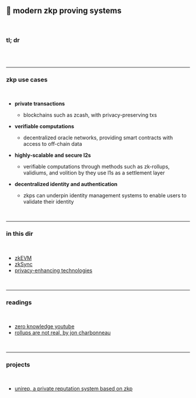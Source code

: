 ## 💎 modern zkp proving systems

<br>

### tl; dr

<br>


<br>

----

### zkp use cases

<br>

* **private transactions**
  - blockchains such as zcash, with privacy-preserving txs
  
* **verifiable computations**
  - decentralized oracle networks, providing smart contracts with access to off-chain data
  
* **highly-scalable and secure l2s**
  - verifiable computations through methods such as zk-rollups, validiums, and volition by they use l1s as a settlement layer
  
* **decentralized identity and authentication**
  - zkps can underpin identity management systems to enable users to validate their identity

<br>

---

### in this dir

<br>

* [zkEVM](zkEVM.md)
* [zkSync](zkSync.md)
* [privacy-enhancing technologies](privacy_enhancing_technologies.md)


<br>

---

### readings

<br>

* [zero knowledge youtube](https://www.youtube.com/@zeroknowledgefm)
* [rollups are not real, by jon charbonneau](https://joncharbonneau.substack.com/p/rollups-arent-real)


<br>

----

### projects

<br>

* [unirep, a private reputation system based on zkp](https://github.com/Unirep/Unirep)
